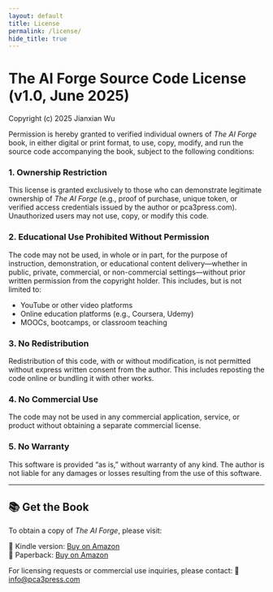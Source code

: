 ```yaml
---
layout: default
title: License
permalink: /license/
hide_title: true
---
```


# The AI Forge Source Code License (v1.0, June 2025)

Copyright (c) 2025 Jianxian Wu

Permission is hereby granted to verified individual owners of *The AI Forge* book, in either digital or print format, to use, copy, modify, and run the source code accompanying the book, subject to the following conditions:

### 1. Ownership Restriction  
   This license is granted exclusively to those who can demonstrate legitimate ownership of *The AI Forge* (e.g., proof of purchase, unique token, or verified access credentials issued by the author or pca3press.com). Unauthorized users may not use, copy, or modify this code.

### 2. Educational Use Prohibited Without Permission  
   The code may not be used, in whole or in part, for the purpose of instruction, demonstration, or educational content delivery—whether in public, private, commercial, or non-commercial settings—without prior written permission from the copyright holder. This includes, but is not limited to:
   - YouTube or other video platforms
   - Online education platforms (e.g., Coursera, Udemy)
   - MOOCs, bootcamps, or classroom teaching

### 3. No Redistribution  
   Redistribution of this code, with or without modification, is not permitted without express written consent from the author. This includes reposting the code online or bundling it with other works.

### 4. No Commercial Use  
   The code may not be used in any commercial application, service, or product without obtaining a separate commercial license.

### 5. No Warranty  
   This software is provided “as is,” without warranty of any kind. The author is not liable for any damages or losses resulting from the use of this software.

---

## 📚 Get the Book

To obtain a copy of *The AI Forge*, please visit:


🛒 Kindle version: [Buy on Amazon](https://www.amazon.com/dp/B0FBX9P93F)  
🛒 Paperback:      [Buy on Amazon](https://www.amazon.com/dp/B0FBX9P93F)  

For licensing requests or commercial use inquiries, please contact:
📧 info@pca3press.com




